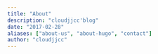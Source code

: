 ```yaml
---
title: "About"
description: "cloudjjcc'blog"
date: "2017-02-28"
aliases: ["about-us", "about-hugo", "contact"]
author: "cloudjjcc"
---
```

